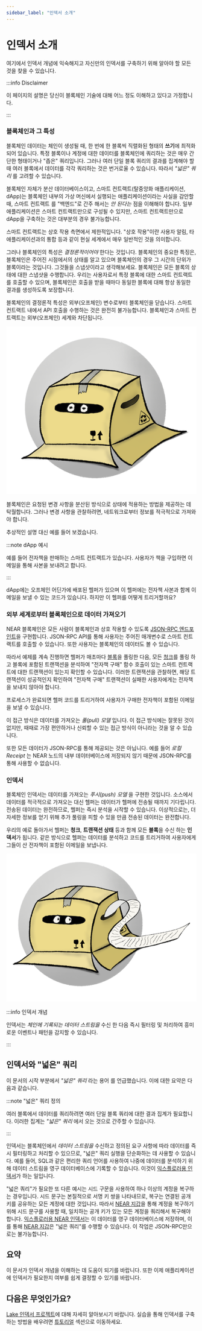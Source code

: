 ```yaml
---
sidebar_label: "인덱서 소개"
---
```


# 인덱서 소개

여기에서 인덱서 개념에 익숙해지고 자신만의 인덱서를 구축하기 위해 알아야 할 모든 것을 찾을 수 있습니다.

:::info Disclaimer

이 페이지의 설명은 당신이 블록체인 기술에 대해 어느 정도 이해하고 있다고 가정합니다.

:::


### 블록체인과 그 특성

블록체인 데이터는 체인이 생성될 때, 한 번에 한 블록씩 직렬화된 형태의 **쓰기**에 최적화되어 있습니다. 특정 블록이나 계정에 대한 데이터를 블록체인에 쿼리하는 것은 매우 간단한 형태이거나 "좁은" 쿼리입니다. 그러나 여러 단일 블록 쿼리의 결과를 집계해야 할 때 여러 블록에서 데이터를 각각 쿼리하는 것은 번거로울 수 있습니다. 따라서 *"넓은" 쿼리* 를 고려할 수 있습니다.

블록체인 자체가 분산 데이터베이스이고, 스마트 컨트랙트(탈중앙화 애플리케이션, dApp)는 블록체인 내부의 가상 머신에서 실행되는 애플리케이션이라는 사실을 감안할 때, 스마트 컨트랙트 를 "백엔드"로 간주 해서는 *안 된다는* 점을 이해해야 합니다. 일부 애플리케이션은 스마트 컨트랙트만으로 구성될 수 있지만, 스마트 컨트랙트만으로 dApp을 구축하는 것은 대부분의 경우 불가능합니다.

스마트 컨트랙트는 상호 작용 측면에서 제한적입니다. "상호 작용"이란 사용자 알림, 타 애플리케이션과의 통합 등과 같이 현실 세계에서 매우 일반적인 것을 의미합니다.

그러나 블록체인의 특성은 *결정론적이어야* 한다는 것입니다. 블록체인의 중요한 특징은, 블록체인은 주어진 시점에서의 상태를 알고 있으며 블록체인의 경우 그 시간의 단위가 블록이라는 것입니다. 그것들을 스냅샷이라고 생각해보세요. 블록체인은 모든 블록의 상태에 대한 스냅샷을 수행합니다. 우리는 사용자로서 특정 블록에 대한 스마트 컨트랙트를 호출할 수 있으며, 블록체인은 호출을 받을 때마다 동일한 블록에 대해 항상 동일한 결과를 생성하도록 보장합니다.

블록체인의 결정론적 특성은 외부(오프체인) 변수로부터 블록체인을 닫습니다. 스마트 컨트랙트 내에서 API 호출을 수행하는 것은 완전히 불가능합니다. 블록체인과 스마트 컨트랙트는 외부(오프체인) 세계와 차단됩니다.


![Blockchain closed from outer world](/docs/intro/blockchain.png)

블록체인은 요청된 변경 사항을 분산된 방식으로 상태에 적용하는 방법을 제공하는 데 탁월합니다. 그러나 변경 사항을 관찰하려면, 네트워크로부터 정보를 적극적으로 가져와야 합니다.

추상적인 설명 대신 예를 들어 보겠습니다.

:::note dApp 예시

예를 들어 전자책을 판매하는 스마트 컨트랙트가 있습니다. 사용자가 책을 구입하면 이메일을 통해 사본을 보내려고 합니다.

:::

dApp에는 오프체인 어딘가에 배포된 헬퍼가 있으며 이 헬퍼에는 전자책 사본과 함께 이메일을 보낼 수 있는 코드가 있습니다. 하지만 이 헬퍼를 어떻게 트리거할까요?

### 외부 세계로부터 블록체인으로 데이터 가져오기

NEAR 블록체인은 모든 사람이 블록체인과 상호 작용할 수 있도록 [JSON-RPC 엔드포인트](https://docs.near.org/api/rpc/introduction)을 구현합니다. JSON-RPC API를 통해 사용자는 주어진 매개변수로 스마트 컨트랙트를 호출할 수 있습니다. 또한 사용자는 블록체인의 데이터도 볼 수 있습니다.

따라서 예제를 계속 진행하면 헬퍼가 매초마다 [블록](https://docs.near.org/api/rpc/block-chunk#block)을 풀링한 다음, 모든 [청크](https://docs.near.org/api/rpc/block-chunk#chunk)를 풀링 하고 블록에 포함된 트랜잭션을 분석하여 "전자책 구매" 함수 호출이 있는 스마트 컨트랙트에 대한 트랜잭션이 있는지 확인할 수 있습니다. 이러한 트랜잭션을 관찰하면, 해당 트랜잭션이 성공적인지 확인하여 "전자책 구매" 트랜잭션이 실패한 사용자에게는 전자책을 보내지 않아야 합니다.

프로세스가 완료되면 헬퍼 코드를 트리거하여 사용자가 구매한 전자책이 포함된 이메일을 보낼 수 있습니다.

이 접근 방식은 데이터를 가져오는 *풀(pull) 모델* 입니다. 이 접근 방식에는 잘못된 것이 없지만, 때때로 가장 편안하거나 신뢰할 수 있는 접근 방식이 아니라는 것을 알 수 있습니다.

또한 모든 데이터가 JSON-RPC를 통해 제공되는 것은 아닙니다. 예를 들어 *로컬 Receipt* 는 NEAR 노드의 내부 데이터베이스에 저장되지 않기 때문에 JSON-RPC를 통해 사용할 수 없습니다.

### 인덱서

블록체인 인덱서는 데이터를 가져오는 *푸시(push) 모델* 을 구현한 것입니다. 소스에서 데이터를 적극적으로 가져오는 대신 헬퍼는 데이터가 헬퍼에 전송될 때까지 기다립니다. 전송된 데이터는 완전하므로, 헬퍼는 즉시 분석을 시작할 수 있습니다. 이상적으로는, 더 자세한 정보를 얻기 위해 추가 풀링을 피할 수 있을 만큼 전송된 데이터는 완전합니다.

우리의 예로 돌아가서 헬퍼는 **청크**, **트랜잭션 상태** 등과 함께 모든 **블록**을 수신 하는 **인덱서**가 됩니다. 같은 방식으로 헬퍼는 데이터를 분석하고 코드를 트리거하여 사용자에게 그들이 산 전자책이 포함된 이메일을 보냅니다. 

![Indexer is streaming the data from the blockchain](/docs/intro/indexer.png)

:::info 인덱서 개념

인덱서는 *체인에 기록되는 데이터 스트림을* 수신 한 다음 즉시 필터링 및 처리하여 흥미로운 이벤트나 패턴을 감지할 수 있습니다.

:::


## 인덱서와 "넓은" 쿼리

이 문서의 시작 부분에서 *"넓은" 쿼리* 라는 용어 를 언급했습니다. 이에 대한 요약은 다음과 같습니다.


:::note "넓은" 쿼리 정의

여러 블록에서 데이터를 쿼리하려면 여러 단일 블록 쿼리에 대한 결과 집계가 필요합니다. 이러한 집계는 *"넓은" 쿼리* 에서 오는 것으로 간주할 수 있습니다.

:::

인덱서는 블록체인에서 *데이터 스트림을* 수신하고 정의된 요구 사항에 따라 데이터를 즉시 필터링하고 처리할 수 있으므로, "넓은" 쿼리 실행을 단순화하는 데 사용할 수 있습니다. 예를 들어, SQL과 같은 편리한 쿼리 언어를 사용하여 나중에 데이터를 분석하기 위해 데이터 스트림을 영구 데이터베이스에 기록할 수 있습니다. 이것이 [익스플로러용 인덱서](/tools/indexer-for-explorer)가 하는 일입니다.

"넓은 쿼리"가 필요한 또 다른 예시는 시드 구문을 사용하여 하나 이상의 계정을 복구하는 경우입니다. 시드 문구는 본질적으로 서명 키 쌍을 나타내므로, 복구는 연결된 공개 키를 공유하는 모든 계정에 대한 것입니다. 따라서 [NEAR 지갑](https://wallet.near.org)을 통해 계정을 복구하기 위해 시드 문구를 사용할 때, 일치하는 공개 키가 있는 모든 계정을 쿼리해서 복구해야 합니다. [익스플로러용 NEAR 인덱서](/tools/indexer-for-explorer)는 이 데이터를 영구 데이터베이스에 저장하며, 이를 통해 [NEAR 지갑](https://wallet.near.org)은 "넓은 쿼리"를 수행할 수 있습니다. 이 작업은 JSON-RPC만으로는 불가능합니다.

## 요약

이 문서가 인덱서 개념을 이해하는 데 도움이 되기를 바랍니다. 또한 이제 애플리케이션에 인덱서가 필요한지 여부를 쉽게 결정할 수 있기를 바랍니다.

## 다음은 무엇인가요?

[Lake 인덱서 프로젝트](/tools/realtime#near-lake-indexer)에 대해 자세히 알아보시기 바랍니다. 실습을 통해 인덱서를 구축하는 방법을 배우려면 [튜토리얼](/tutorials/indexer/near-lake-state-changes-indexer) 섹션으로 이동하세요.
